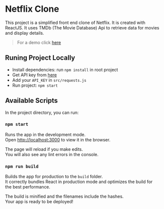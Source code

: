 # Netflix Clone

This project is a simplified front end clone of Netflix. It is created with ReactJS. It uses 
TMDb (The Movie Database) Api to retrieve data for movies and display details.

> For a demo click [here](https://netflix-clone-987e6.web.app/)
 
## Runing Project Locally
- Install dependencies: run `npm install` in root project
- Get API key from [here](https://www.themoviedb.org/documentation/api)
- Add your `API_KEY` in `src/requests.js`
- Run project: `npm start`

## Available Scripts

In the project directory, you can run:

### `npm start`

Runs the app in the development mode.\
Open [http://localhost:3000](http://localhost:3000) to view it in the browser.

The page will reload if you make edits.\
You will also see any lint errors in the console.

### `npm run build`

Builds the app for production to the `build` folder.\
It correctly bundles React in production mode and optimizes the build for the best performance.

The build is minified and the filenames include the hashes.\
Your app is ready to be deployed!